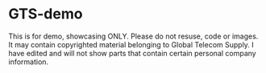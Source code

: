 # GTS-demo

This is for demo, showcasing ONLY. Please do not resuse, code or images. It may contain copyrighted material belonging to Global Telecom Supply. I have edited and will not show parts that contain certain personal company information.
